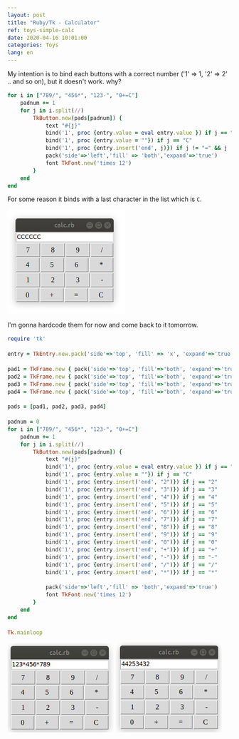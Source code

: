 ```yaml
---
layout: post
title: "Ruby/Tk - Calculator"
ref: toys-simple-calc
date: 2020-04-16 10:01:00
categories: Toys
lang: en
---
```



My intention is to bind each buttons with a correct number ('1' => 1, '2' => 2' .. and so on), but
it doesn't work. why?
```rb
for i in ["789/", "456*", "123-", "0+=C"]
    padnum += 1
    for j in i.split(//)
        TkButton.new(pads[padnum]) {
            text "#{j}"
            bind('1', proc {entry.value = eval entry.value }) if j == "="
            bind('1', proc {entry.value = ""}) if j == "C"
            bind('1', proc {entry.insert('end', j)}) if j != "=" && j != "C"
            pack('side'=>'left','fill' => 'both','expand'=>'true')
            font TkFont.new('times 12')
        }
    end
end
```

For some reason it binds with a last character in the list which is `C`.

![tk-calc-fail](/assets/images/toys/ruby-tk-calc/tk-calc-fail.png)

I'm gonna hardcode them for now and come back to it tomorrow.

```rb
require 'tk'

entry = TkEntry.new.pack('side'=>'top', 'fill' => 'x', 'expand'=>'true')

pad1 = TkFrame.new { pack('side'=>'top', 'fill'=>'both', 'expand'=>'true') }
pad2 = TkFrame.new { pack('side'=>'top', 'fill'=>'both', 'expand'=>'true') }
pad3 = TkFrame.new { pack('side'=>'top', 'fill'=>'both', 'expand'=>'true') }
pad4 = TkFrame.new { pack('side'=>'top', 'fill'=>'both', 'expand'=>'true') }

pads = [pad1, pad2, pad3, pad4]

padnum = 0
for i in ["789/", "456*", "123-", "0+=C"]
    padnum += 1
    for j in i.split(//)
        TkButton.new(pads[padnum]) {
            text "#{j}"
            bind('1', proc {entry.value = eval entry.value }) if j == "="
            bind('1', proc {entry.value = ""}) if j == "C"
            bind('1', proc {entry.insert('end', "2")}) if j == "2"
            bind('1', proc {entry.insert('end', "3")}) if j == "3"
            bind('1', proc {entry.insert('end', "4")}) if j == "4"
            bind('1', proc {entry.insert('end', "5")}) if j == "5"
            bind('1', proc {entry.insert('end', "6")}) if j == "6"
            bind('1', proc {entry.insert('end', "7")}) if j == "7"
            bind('1', proc {entry.insert('end', "8")}) if j == "8"
            bind('1', proc {entry.insert('end', "9")}) if j == "9"
            bind('1', proc {entry.insert('end', "0")}) if j == "0"
            bind('1', proc {entry.insert('end', "+")}) if j == "+"
            bind('1', proc {entry.insert('end', "-")}) if j == "-"
            bind('1', proc {entry.insert('end', "/")}) if j == "/"
            bind('1', proc {entry.insert('end', "*")}) if j == "*"
            
            pack('side'=>'left','fill' => 'both','expand'=>'true')
            font TkFont.new('times 12')
        }
    end
end

Tk.mainloop
```

![tk-calc-hardcode-expr](/assets/images/toys/ruby-tk-calc/tk-calc-hardcode-1.png)
![tk-calc-hardcode-result](/assets/images/toys/ruby-tk-calc/tk-calc-hardcode-2.png)
